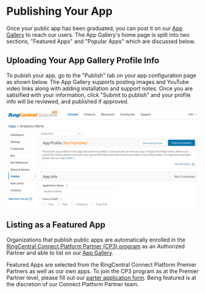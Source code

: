 # Publishing Your App

Once your public app has been graduated, you can post it on our [App Gallery](https://ringcentral.com/apps) to reach our users. The App Gallery's home page is split into two sections, "Featured Apps" and "Popular Apps" which are discussed below.

## Uploading Your App Gallery Profile Info

To pubish your app, go to the "Publish" tab on your app configuration page as shown below. The App Gallery supports posting images and YouTube video links along with adding installation and support notes. Once you are satisified with your information, click "Submit to publish" and your profile info will be reviewed, and published if approved.

![](img/publish_app-configuration.png)

## Listing as a Featured App

Organizations that publish public apps are automatically enrolled in the [RingCentral Connect Platform Partner (CP3) program](https://www.ringcentral.com/partner/isv.html) as an Authorized Partner and able to list on our [App Gallery](https://ringcentral.com/apps).

Featured Apps are selected from the RingCentral Connect Platform Premier Partners as well as our own apps. To join the CP3 program as at the Premier Partner level, please fill out our [parter application form](https://www.ringcentral.com/partner/isvagentform.html). Being featured is at the discretion of our Connect Platform Partner team.